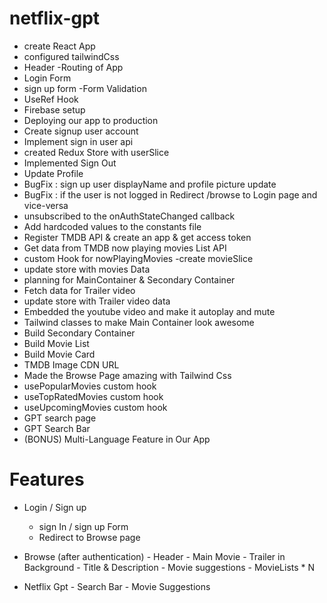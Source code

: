# netflix-gpt


- create React App
- configured tailwindCss
- Header
-Routing of App
- Login Form
- sign up form
-Form Validation
- UseRef Hook
- Firebase setup
- Deploying our app to production
- Create signup user account
- Implement sign in user api
- created Redux Store with userSlice
- Implemented Sign Out
- Update Profile
- BugFix : sign up user displayName and profile picture update
- BugFix : if the user is not logged in Redirect /browse to Login page and vice-versa
- unsubscribed to the onAuthStateChanged callback
- Add hardcoded values to the constants file
- Register TMDB API & create an app & get access token
- Get data from TMDB now playing movies List API
- custom Hook for nowPlayingMovies
-create movieSlice
- update store with movies Data
- planning for MainContainer & Secondary Container
- Fetch data for Trailer video
- update store with Trailer video data
- Embedded the youtube video and make it autoplay and mute
- Tailwind classes to make Main Container look awesome
- Build Secondary Container
- Build Movie List
- Build Movie Card
- TMDB Image CDN URL
- Made the Browse Page amazing with Tailwind Css
- usePopularMovies custom hook
- useTopRatedMovies custom hook
- useUpcomingMovies custom hook
- GPT search page
- GPT Search Bar
- (BONUS) Multi-Language Feature in Our App




# Features
 

 - Login / Sign up
     - sign In / sign up Form 
     - Redirect to Browse page

- Browse (after authentication)
      - Header
      - Main Movie
          - Trailer in Background
          - Title & Description
          - Movie suggestions
               - MovieLists * N

- Netflix Gpt
        - Search Bar
        - Movie Suggestions
